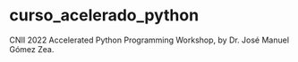 # curso_acelerado_python

CNII 2022 Accelerated Python Programming Workshop, by Dr. José Manuel Gómez Zea.
